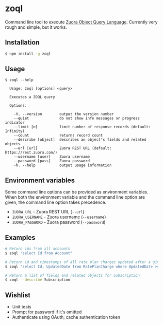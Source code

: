 # zoql

Command line tool to execute [Zuora Object Query Language][ZOQL]. Currently very
rough and simple, but it works.

## Installation

```bash
$ npm install -g zoql
```

## Usage

```
$ zoql --help

  Usage: zoql [options] <query>

  Executes a ZOQL query

  Options:

    -V, --version        output the version number
    --quiet              do not show info messages or progress indicator
    --limit [n]          limit number of response records (default: Infinity)
    --count              returns record count
    --describe [object]  describes an object's fields and related objects
    --url [url]          Zuora REST URL (default: https://rest.zuora.com/)
    --username [user]    Zuora username
    --password [pass]    Zuora password
    -h, --help           output usage information
```

## Environment variables

Some command line options can be provided as environment variables. When both
the environment variable and the command line option are given, the command line
option takes precedence.

 * `ZUORA_URL` - Zuora REST URL (`--url`)
 * `ZUORA_USERNAME` - Zuora username (`--username`)
 * `ZUORA_PASSWORD` - Zuora password (`--password`)

## Examples

```bash
# Return ids from all accounts
$ zoql "select Id from Account"

# Return id and timestamps of all rate plan charges updated after a given date
$ zoql "select Id, UpdatedDate from RatePlanCharge where UpdatedDate >= '2018-05-11T10:40:14-07:00'"

# Return a list of fields and related objects for Subscription
$ zoql --describe Subscription
```

## Wishlist

 * Unit tests
 * Prompt for password if it's omitted
 * Authenticate using OAuth; cache authentication token

 [ZOQL]: https://knowledgecenter.zuora.com/DC_Developers/K_Zuora_Object_Query_Language
